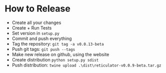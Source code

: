# How to Release

 - Create all your changes
 - Create + Run Tests
 - Set version in `setup.py`
 - Commit and push everything
 - Tag the repository: `git tag -a v0.0.13-beta`
 - Push git tags: `git push --tags`
 - Make new release on github, using the website
 - Create distribution `python setup.py sdist`
 - Push distribution: `twine upload .\dist\reticulator-v0.0.9-beta.tar.gz`